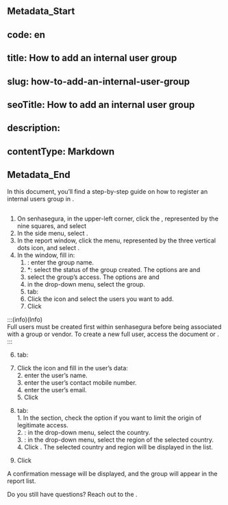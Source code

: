 ## Metadata_Start 
## code: en
## title: How to add an internal user group 
## slug: how-to-add-an-internal-user-group 
## seoTitle: How to add an internal user group 
## description:  
## contentType: Markdown 
## Metadata_End
In this document, you’ll find a step-by-step guide on how to register an internal users group in .

## 

1. On senhasegura, in the upper-left corner, click the , represented by the nine squares, and select    
2. In the side menu, select .  
3. In the report window, click the  menu, represented by the three vertical dots icon, and select .  
4. In the  window, fill in:  
   1. : enter the group name.  
   2. *: select the status of the group created. The options are  and   
   3.  select the group’s access. The options are  and   
   4.  in the drop-down menu, select the group.  
   5.  tab:  
      1. Click the  icon and select the users you want to add.  
      2. Click 

:::(info)(Info)  
Full users must be created first within senhasegura before being associated with a group or vendor. To create a new full user, access the document  or .  
:::

6.  tab:  
   1. Click the  icon and fill in the user’s data:   
      2.  enter the user’s name.  
      3.  enter the user’s contact mobile number.  
      4.  enter the user’s email.  
      5. Click 

         

         

         

   7.  tab:  
      1. In the  section, check the option  if you want to limit the origin of legitimate access.    
      2. : in the drop-down menu, select the country.    
      3. : in the drop-down menu, select the region of the selected country.    
      4. Click . The selected country and region will be displayed in the  list.

      

         

5. Click 

A confirmation message will be displayed, and the group will appear in the report list.   


Do you still have questions? Reach out to the .
